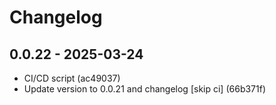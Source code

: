 # Changelog

## 0.0.22 - 2025-03-24

* CI/CD script (ac49037)
* Update version to 0.0.21 and changelog [skip ci] (66b371f)